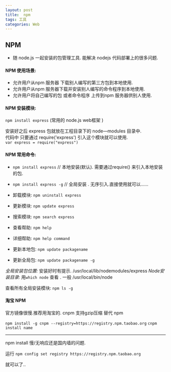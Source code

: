 ```yaml
---
layout: post
title:  npm
tags: 工具
categories: Web
---
```




## NPM

- 随 node.js 一起安装的包管理工具. 能解决 nodejs 代码部署上的很多问题.

#### NPM 使用场景:
- 允许用户从npm 服务器 下载别人编写的第三方包到本地使用.
- 允许用户从npm 服务器下载并安装别人编写的命令程序到本地使用.
- 允许用户将自己编写的包 或者命令程序 上传到npm 服务器供别人使用.


#### NPM 安装模块:
`npm install express`   (常用的 node.js web框架 ) 

安装好之后 express 包就放在工程目录下的 node—modules 目录中.  
代码中 只要通过 require('express') 引入这个模块就可以使用.  
`var express = require("express")`  


#### NPM 常用命令:
- `npm install express`    // 本地安装(默认). 需要通过require() 来引入本地安装的包.
- `npm install express -g` // 全局安装 . 无序引入.直接使用就可以......

- 卸载模块: `npm uninstall express`
- 更新模块: `npm update express`  
- 搜索模块: `npm search express`  
- 查看帮助: `npm help `
- 详细帮助: `npm help command`
- 更新本地包: `npm update packagename `
- 更新全局包: `npm update packagename -g `



*全局安装包位置:* 安装好时有提示. /usr/local/lib/nodemodules/express
*Node安装目录:* 用`which node` 查看 .  一般 /usr/local/bin/node  

查看所有全局安装模块:  `npm ls -g`


#### 淘宝 NPM
官方镜像很慢.推荐用淘宝的. cnpm 支持gzip压缩 替代 npm

`npm install -g cnpm --registry=https://registry.npm.taobao.org`
`cnpm install name`

---





npm install 慢/无响应还是国内墙的问题.

运行 `npm config set registry https://registry.npm.taobao.org `

就可以了..




